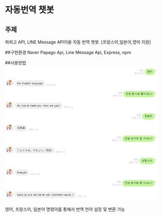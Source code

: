 # 자동번역 챗봇
## 주제
파파고 API, LINE Message API이용 자동 번역 챗봇. [프랑스어,일본어,영어 지원]

##구현환경
Naver Papago Api, Line Message Api, Express, npm

##사용방법
![1](./1.JPG)

영어, 프랑스어, 일본어 명령어를 통해서 번역 언어 설정 및 변환 가능